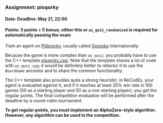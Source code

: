 ### Assignment: pisqorky
#### Date: Deadline: May 21, 22:00
#### Points: 5 points + 5 bonus; either this or `az_quiz_randomized` is required for automatically passing the exam

Train an agent on [Piškvorky](https://cs.wikipedia.org/wiki/Pi%C5%A1kvorky),
usually called [Gomoku](https://en.wikipedia.org/wiki/Gomoku) internationally.

Because the game is more complex than `az_quiz`, you probably have to use the
C++ template [pisqorky_cpp](https://github.com/ufal/npfl139/tree/past-2324/labs/12/pisqorky_cpp).
Note that the template shares a lot of code with `az_quiz_cpp`; it would be
definitely better to refactor it to use the `BoardGame` ancestor and to share
the common functionality.

The C++ template also provides quite a strong heuristic; in ReCodEx, your agent
is evaluated against it, and if it reaches at least 25% win
rate in 100 games (50 as a starting player and 50 as a non-starting player),
you get the regular points. The final competition evaluation will be
performed after the deadline by a round-robin tournament.

**To get regular points, you must implement an AlphaZero-style algorithm.
However, any algorithm can be used in the competition.**

